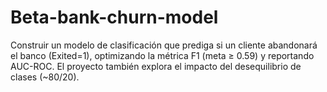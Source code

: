 # Beta-bank-churn-model
Construir un modelo de clasificación que prediga si un cliente abandonará el banco (Exited=1), optimizando la métrica F1 (meta ≥ 0.59) y reportando AUC-ROC. El proyecto también explora el impacto del desequilibrio de clases (~80/20).
